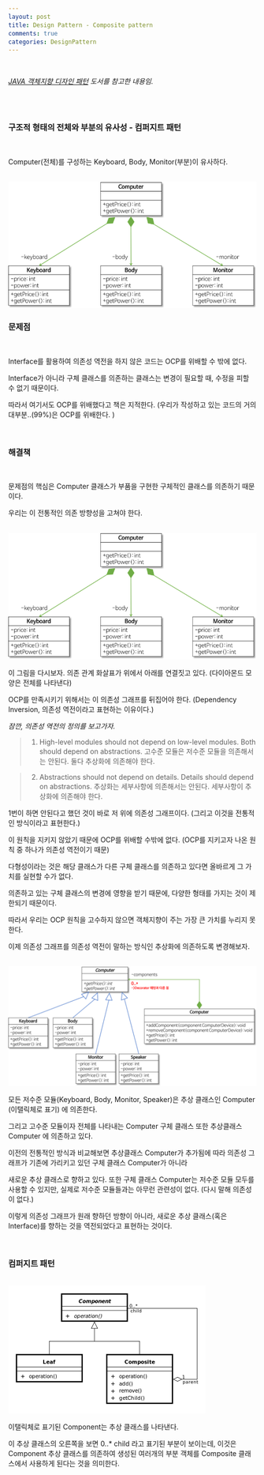 ```yaml
---
layout: post
title: Design Pattern - Composite pattern 
comments: true
categories: DesignPattern 
---
```


<br/>

*[JAVA 객체지향 디자인 패턴](https://www.kyobobook.co.kr/product/detailViewKor.laf?mallGb=KOR&ejkGb=KOR&barcode=9788968480911) 도서를 참고한 내용임.*

<br/><br/>

### 구조적 형태의 전체와 부분의 유사성 - 컴퍼지트 패턴

<br/>

Computer(전체)를 구성하는 Keyboard, Body, Monitor(부분)이 유사하다.

<br/>

<img src='../img/composite-1.png'/>

<br/>

### 문제점

<br/>

Interface를 활용하여 의존성 역전을 하지 않은 코드는 OCP를 위배할 수 밖에 없다.

Interface가 아니라 구체 클래스를 의존하는 클래스는 변경이 필요할 때, 수정을 피할 수 없기 때문이다.

따라서 여기서도 OCP를 위배했다고 책은 지적한다. (우리가 작성하고 있는 코드의 거의 대부분..(99%)은 OCP를 위배한다. )

<br/>

### 해결책

<br/>

문제점의 핵심은 Computer 클래스가 부품을 구현한 구체적인 클래스를 의존하기 때문이다.

우리는 이 전통적인 의존 방향성을 고쳐야 한다. 

<br/>

<img src='../img/composite-2.png'/>

<br/>

이 그림을 다시보자. 의존 관계 화살표가 위에서 아래를 연결짓고 있다. (다이아몬드 모양은 전체를 나타낸다)

OCP를 만족시키기 위해서는 이 의존성 그래프를 뒤집어야 한다. (Dependency Inversion, 의존성 역전이라고 표현하는 이유이다.)

*잠깐, 의존성 역전의 정의를 보고가자.*

> 1. High-level modules should not depend on low-level modules. Both should depend on abstractions.
고수준 모듈은 저수준 모듈을 의존해서는 안된다. 둘다 추상화에 의존해야 한다.

> 2. Abstractions should not depend on details. Details should depend on abstractions.
추상화는 세부사항에 의존해서는 안된다. 세부사항이 추상화에 의존해야 한다.

1번이 하면 안된다고 했던 것이 바로 저 위에 의존성 그래프이다. (그리고 이것을 전통적인 방식이라고 표현한다.)

이 원칙을 지키지 않았기 때문에 OCP를 위배할 수밖에 없다. (OCP를 지키고자 나온 원칙 중 하나가 의존성 역전이기 때문)

다형성이라는 것은 해당 클래스가 다른 구체 클래스를 의존하고 있다면 올바르게 그 가치를 실현할 수가 없다. 

의존하고 있는 구체 클래스의 변경에 영향을 받기 때문에, 다양한 형태를 가지는 것이 제한되기 때문이다.

따라서 우리는 OCP 원칙을 고수하지 않으면 객체지향이 주는 가장 큰 가치를 누리지 못한다.

이제 의존성 그래프를 의존성 역전이 말하는 방식인 추상화에 의존하도록 변경해보자.

<br/>

<img src='../img/composite-3.png'/>

<br/>

모든 저수준 모듈(Keyboard, Body, Monitor, Speaker)은 추상 클래스인 Computer (이탤릭체로 표기) 에 의존한다.

그리고 고수준 모듈이자 전체를 나타내는  Computer 구체 클래스 또한 추상클래스 Computer 에 의존하고 있다. 

이전의 전통적인 방식과 비교해보면 추상클래스 Computer가 추가됨에 따라 의존성 그래프가 기존에 가리키고 있던 구체 클래스 Computer가 아니라

새로운 추상 클래스로 향하고 있다. 또한 구체 클래스 Computer는 저수준 모듈 모두를 사용할 수 있지만, 실제로 저수준 모듈들과는 아무런 관련성이 없다. (다시 말해 의존성이 없다.)

이렇게 의존성 그래프가 원래 향하던 방향이 아니라, 새로운 추상 클래스(혹은 Interface)를 향하는 것을 역전되었다고 표현하는 것이다.

<br/>

### 컴퍼지트 패턴

<br/>

<img src='../img/composite-4.png'/>

<br/>

이탤릭체로 표기된 Component는 추상 클래스를 나타낸다.

이 추상 클래스의 오른쪽을 보면 0..* child 라고 표기된 부분이 보이는데, 이것은 Component 추상 클래스를 의존하여 생성된 여러개의 부분 객체를 Composite 클래스에서 사용하게 된다는 것을 의미한다. 


<br/><br/>
